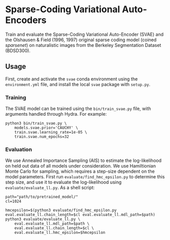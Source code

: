 # Sparse-Coding Variational Auto-Encoders

Train and evaluate the Sparse-Coding Variational Auto-Encoder (SVAE) and the Olshausen & Field (1996, 1997) original sparse coding model (coined *sparsenet*) on naturalistic images from the Berkeley Segmentation Dataset (BDSD300). 

## Usage

First, create and activate the `svae` conda environment using the `environment.yml` file, and install the local `svae` package with `setup.py`. 

### Training

The SVAE model can be trained using the `bin/train_svae.py` file, with arguments handled through Hydra. For example:
```
python3 bin/train_svae.py \
    models.svae.prior='CAUCHY' \
    train.svae.learning_rate=1e-05 \
    train.svae.num_epochs=32
```

### Evaluation

We use Annealed Importance Sampling (AIS) to estimate the log-likelihood on held out data of all models under consideration. We use Hamiltionian Monte Carlo for sampling, which requires a step-size dependent on the model parameters. First run `evaluate/find_hmc_epsilon.py` to determine this step size, and use it to evaluate the log-likelihood using `evaluate/evaluate_ll.py`. As a shell script:
```
path="path/to/pretrained_model/"
cl=1024

hmcepsilon=$(python3 evaluate/find_hmc_epsilon.py eval.evaluate_ll.chain_length=$cl eval.evaluate_ll.mdl_path=$path)
python3 evaluate/evaluate_ll.py \
    eval.evaluate_ll.mdl_path=$path \
    eval.evaluate_ll.chain_length=$cl \
    eval.evaluate_ll.hmc_epsilon=$hmcepsilon
```